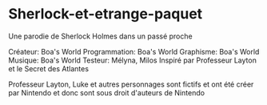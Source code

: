 # Sherlock-et-etrange-paquet
Une parodie de Sherlock Holmes dans un passé proche

Créateur: Boa's World
Programmation: Boa's World
Graphisme: Boa's World
Musique: Boa's World
Testeur: Mélyna, Milos
Inspiré par Professeur Layton et le Secret des Atlantes

Professeur Layton, Luke et autres personnages sont fictifs et ont été créer par Nintendo et donc sont sous droit d'auteurs de Nintendo
